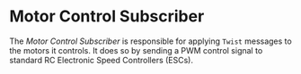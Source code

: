 # Motor Control Subscriber

The _Motor Control Subscriber_ is responsible for applying `Twist` messages to the motors it controls. It does so by sending a PWM control signal to standard RC Electronic Speed Controllers (ESCs).